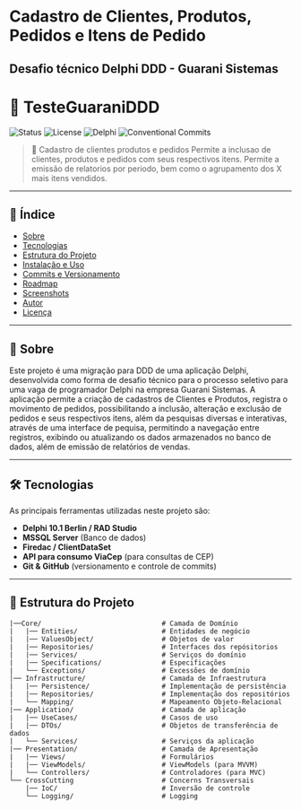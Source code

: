 # Cadastro de Clientes, Produtos, Pedidos e Itens de Pedido

## Desafio técnico Delphi DDD - Guarani Sistemas

# 🚀 TesteGuaraniDDD

![Status](https://img.shields.io/badge/status-em%20desenvolvimento-yellow)
![License](https://img.shields.io/badge/license-MIT-green)
![Delphi](https://img.shields.io/badge/delphi-✓-blue)
![Conventional Commits](https://img.shields.io/badge/commits-conventional-ff69b4)

> 📝 Cadastro de clientes produtos e pedidos
Permite a inclusao de clientes, produtos e pedidos com seus respectivos itens. Permite a emissão de relatorios por periodo, bem como o agrupamento dos X mais itens vendidos.

---

## 📌 Índice
- [Sobre](#-sobre)
- [Tecnologias](#-tecnologias)
- [Estrutura do Projeto](#-estrutura-do-projeto)
- [Instalação e Uso](#-instalação-e-uso)
- [Commits e Versionamento](#-commits-e-versionamento)
- [Roadmap](#-roadmap)
- [Screenshots](#-screenshots)
- [Autor](#-autor)
- [Licença](#-licença)

---

## 📖 Sobre
Este projeto é uma migração para DDD de uma aplicação Delphi, desenvolvida como forma de desafio técnico para o processo seletivo para uma vaga de programador Delphi na empresa Guarani Sistemas. 
A aplicação permite a criação de cadastros de Clientes e Produtos, registra o movimento de pedidos, possibilitando a inclusão, alteração 
e exclusão de pedidos e seus respectivos itens,  além da pesquisas diversas e interativas, através de uma interface de pequisa, permitindo a navegação entre registros, exibindo ou atualizando os dados armazenados no banco de dados, além de emissão de relatórios de vendas.

---

## 🛠 Tecnologias
As principais ferramentas utilizadas neste projeto são:

- **Delphi 10.1 Berlin / RAD Studio**
- **MSSQL Server** (Banco de dados)
- **Firedac /  ClientDataSet**
- **API para consumo ViaCep** (para consultas de CEP)
- **Git & GitHub** (versionamento e controle de commits)
---

## 📂 Estrutura do Projeto

    |──Core/                              # Camada de Domínio
    |   |── Entities/                     # Entidades de negócio
    |   |── ValuesObject/                 # Objetos de valor
    |   |── Repositories/                 # Interfaces dos repósitorios
    |   |── Services/                     # Serviços do domínio
    |   |── Specifications/               # Especificações
    |   └── Exceptions/                   # Excessões de domínio
    │── Infrastructure/                   # Camada de Infraestrutura
    |   |── Persistence/                  # Implementação de persistência
    |   |── Repositories/                 # Implementação dos repositórios
    |   └── Mapping/                      # Mapeamento Objeto-Relacional
    |── Application/                      # Camada de aplicação
    |   |── UseCases/                     # Casos de uso
    |   |── DTOs/                         # Objetos de transferência de dados
    |   └── Services/                     # Serviços da aplicação
    |── Presentation/                     # Camada de Apresentação
    |   |── Views/                        # Formulários
    |   |── ViewModels/                   # ViewModels (para MVVM)
    |   └── Controllers/                  # Controladores (para MVC)
    └── CrossCutting                      # Concerns Transversais
        |── IoC/                          # Inversão de controle
        └── Logging/                      # Logging
        